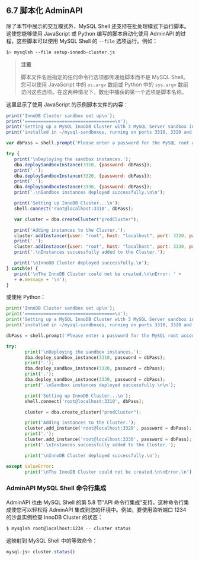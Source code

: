 ## 6.7 脚本化 AdminAPI

除了本节中展示的交互模式外，MySQL Shell 还支持在批处理模式下运行脚本。这使您能够使用 JavaScript 或 Python 编写的脚本自动化使用 AdminAPI 的过程，这些脚本可以使用 MySQL Shell 的 `--file` 选项运行。例如：

```bash
$> mysqlsh --file setup-innodb-cluster.js
```

> **注意**
>
> 脚本文件名后指定的任何命令行选项都传递给脚本而不是 MySQL Shell。您可以使用 JavaScript 中的 `os.argv` 数组或 Python 中的 `sys.argv` 数组访问这些选项。在这两种情况下，数组中捕获的第一个选项是脚本名称。

这里显示了使用 JavaScript 的示例脚本文件的内容：

```javascript
print('InnoDB Cluster sandbox set up\n');
print('==================================\n');
print('Setting up a MySQL InnoDB Cluster with 3 MySQL Server sandbox instances,\n');
print('installed in ~/mysql-sandboxes, running on ports 3310, 3320 and 3330.\n\n');

var dbPass = shell.prompt('Please enter a password for the MySQL root account: ', {type:"password"});

try {
   print('\nDeploying the sandbox instances.');
   dba.deploySandboxInstance(3310, {password: dbPass});
   print('.');
   dba.deploySandboxInstance(3320, {password: dbPass});
   print('.');
   dba.deploySandboxInstance(3330, {password: dbPass});
   print('.\nSandbox instances deployed successfully.\n\n');

   print('Setting up InnoDB Cluster...\n');
   shell.connect('root@localhost:3310', dbPass);

   var cluster = dba.createCluster("prodCluster");

   print('Adding instances to the Cluster.');
   cluster.addInstance({user: "root", host: "localhost", port: 3320, password: dbPass});
   print('.');
   cluster.addInstance({user: "root", host: "localhost", port: 3330, password: dbPass});
   print('.\nInstances successfully added to the Cluster.');

   print('\nInnoDB Cluster deployed successfully.\n');
} catch(e) {
   print('\nThe InnoDB Cluster could not be created.\n\nError: ' +
   + e.message + '\n');
}
```

或使用 Python：

```python
print('InnoDB Cluster sandbox set up\n');
print('==================================\n');
print('Setting up a MySQL InnoDB Cluster with 3 MySQL Server sandbox instances,\n');
print('installed in ~/mysql-sandboxes, running on ports 3310, 3320 and 3330.\n\n');

dbPass = shell.prompt('Please enter a password for the MySQL root account: ', type ="password");

try:
       print('\nDeploying the sandbox instances.');
       dba.deploy_sandbox_instance(3310, password = dbPass);
       print('.');
       dba.deploy_sandbox_instance(3320, password = dbPass);
       print('.');
       dba.deploy_sandbox_instance(3330, password = dbPass);
       print('.\nSandbox instances deployed successfully.\n\n');

       print('Setting up InnoDB Cluster...\n');
       shell.connect('root@localhost:3310', dbPass);

       cluster = dba.create_cluster("prodCluster");

       print('Adding instances to the Cluster.');
       cluster.add_instance('root@localhost:3320', password = dbPass);
       print('.');
       cluster.add_instance('root@localhost:3330', password = dbPass);
       print('.\nInstances successfully added to the Cluster.');

       print('\nInnoDB Cluster deployed successfully.\n');

except ValueError:
       print('\nThe InnoDB Cluster could not be created.\n\nError.\n');
```

### AdminAPI MySQL Shell 命令行集成

AdminAPI 也由 MySQL Shell 的第 5.8 节“API 命令行集成”支持。这种命令行集成使您可以轻松将 AdminAPI 集成到您的环境中。例如，要使用监听端口 1234 的沙盒实例检查 InnoDB Cluster 的状态：

```bash
$ mysqlsh root@localhost:1234 -- cluster status
```

这映射到 MySQL Shell 中的等效命令：

```javascript
mysql-js> cluster.status()
```